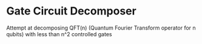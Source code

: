 # Gate Circuit Decomposer
 Attempt at decomposing QFT(n) (Quantum Fourier Transform operator for n qubits) with less than n^2 controlled gates
